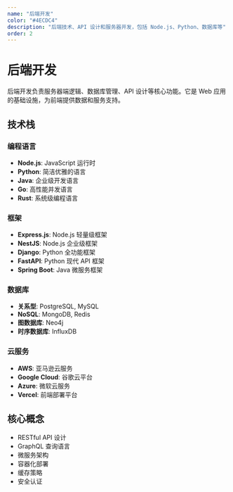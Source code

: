 ```yaml
---
name: "后端开发"
color: "#4ECDC4"
description: "后端技术、API 设计和服务器开发，包括 Node.js、Python、数据库等"
order: 2
---
```


# 后端开发

后端开发负责服务器端逻辑、数据库管理、API 设计等核心功能。它是 Web 应用的基础设施，为前端提供数据和服务支持。

## 技术栈

### 编程语言
- **Node.js**: JavaScript 运行时
- **Python**: 简洁优雅的语言
- **Java**: 企业级开发语言
- **Go**: 高性能并发语言
- **Rust**: 系统级编程语言

### 框架
- **Express.js**: Node.js 轻量级框架
- **NestJS**: Node.js 企业级框架
- **Django**: Python 全功能框架
- **FastAPI**: Python 现代 API 框架
- **Spring Boot**: Java 微服务框架

### 数据库
- **关系型**: PostgreSQL, MySQL
- **NoSQL**: MongoDB, Redis
- **图数据库**: Neo4j
- **时序数据库**: InfluxDB

### 云服务
- **AWS**: 亚马逊云服务
- **Google Cloud**: 谷歌云平台
- **Azure**: 微软云服务
- **Vercel**: 前端部署平台

## 核心概念

- RESTful API 设计
- GraphQL 查询语言
- 微服务架构
- 容器化部署
- 缓存策略
- 安全认证
